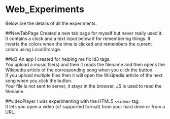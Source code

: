 # Web_Experiments
Below are the details of all the experiments.

##NewTabPage
Created a new tab page for myself but never really used it.
It contains a clock and a text input below it for remembering things.
It inverts the colors when the time is clicked and remembers the current colors using LocalStorage.

##id3
An app I created for helping me fix id3 tags.  
You upload a music file(s) and then it reads the filename and then opens the Wikipedia article of the corresponding song when you click the button.  
If you upload multiple files then it will open the Wikipedia article of the next song when you click the button.  
Your file is not sent to server, it stays in the browser, JS is used to read the filename.

##videoPlayer
I was experimenting with the HTML5 ```<video>``` tag.  
It lets you open a video (of supported format) from your hard drive or from a URL.
